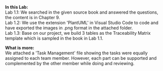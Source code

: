 **In this Lab:**  
Lab 1.1: We searched in the given source book and answered the questions,  the content is in Chapter 9.  
Lab 1.2: We use the extension 'PlantUML' in Visual Studio Code to code and have exported the images in .png format in the attached folder.  
Lab 1.3: Base on our project, we build 3 tables as the Traceability Matrix template which is sampled in the book in Lab 1.1.  

**What is more:**  
We attached a 'Task Management' file showing the tasks were equally assigned to each team member. However, each part can be supported and complemented by the other member while doing and reviewing.  
